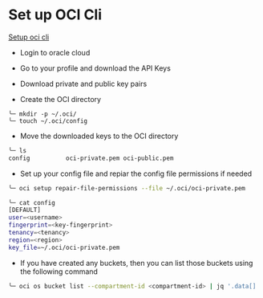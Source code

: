 # Set up OCI Cli

[Setup oci cli](https://docs.oracle.com/en-us/iaas/developer-tutorials/tutorials/tf-provider/01-summary.htm)

- Login to oracle cloud

- Go to your profile and download the API Keys

- Download private and public key pairs

- Create the OCI directory

```
╰─ mkdir -p ~/.oci/
╰─ touch ~/.oci/config
```

- Move the downloaded keys to the OCI directory

```bash
╰─ ls
config          oci-private.pem oci-public.pem
```


- Set up your config file and repiar the config file permissions if needed

```bash
╰─ oci setup repair-file-permissions --file ~/.oci/oci-private.pem 
```

```bash
╰─ cat config
[DEFAULT]
user=<username>
fingerprint=<key-fingerprint>
tenancy=<tenancy>
region=<region>
key_file=~/.oci/oci-private.pem
```

- If you have created any buckets, then you can list those buckets using the following command

```bash
╰─ oci os bucket list --compartment-id <compartment-id> | jq '.data[] | {name} '
```